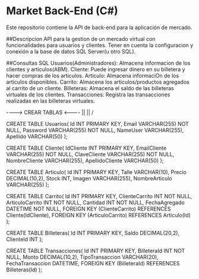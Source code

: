 # Market Back-End (C#)
Este repositorio contiene la API de back-end para la aplicación de mercado.


##Descripcion
API para la gestion de un mercado virtual con funcionalidades para usuarios y clientes.
Tener en cuenta la configuracion y conexión a la base de datos SQL Server(u otro SQL).


##Consultas SQL
Usuarios(Administradores): Almacena informacion de los clientes y articulos(ABM).
Cliente: Puede ingresar dinero en su billetera y hacer compras de los articulos.
Articulo: Almacena informaciOn de los artículos disponibles.
Carrito: Almacena los articulos/productos agregados al carrito de un cliente.
Billeteras: Almacena el saldo de las billeteras virtuales de los clientes.
Transacciones: Registra las transacciones realizadas en las billeteras virtuales.


----> CREAR TABLAS <----
          ||
          ||
          \/

CREATE TABLE Usuarios(
  Id INT PRIMARY KEY,
  Email VARCHAR(255) NOT NULL,
  Password VARCHAR(255) NOT NULL,
  NameUser VARCHAR(255),
  Apellido VARCHAR(50)
);

CREATE TABLE Cliente(
  IdCliente INT PRIMARY KEY,
  EmailCliente VARCHAR(255) NOT NULL,
  ClaveCliente VARCHAR(255) NOT NULL,
  NombreCliente VARCHAR(255),
  ApellidoCliente VARCHAR(50)
);

CREATE TABLE Articulo(
  Id INT PRIMARY KEY,
  Talle VARCHAR(10),
  Precio DECIMAL(10,2),
  Stock INT,
  Imagen VARCHAR(255),
  NombreArticulo VARCHAR(255)
);

CREATE TABLE Carrito(
  Id INT PRIMARY KEY,
  ClienteCarrito INT NOT NULL,
  ArticuloCarrito INT NOT NULL,
  Cantidad INT NOT NULL,
  FechaAgregado DATETIME NOT NULL,
  FOREIGN KEY (ClienteCarrito) REFERENCES Cliente(IdCliente),
  FOREIGN KEY (ArticuloCarrito) REFERENCES Articulo(Id)
);

CREATE TABLE Billeteras(
  Id INT PRIMARY KEY,
  Saldo DECIMAL(20,2),
  ClienteId INT
);

CREATE TABLE Transacciones(
  Id INT PRIMARY KEY,
  BilleteraId INT NOT NULL,
  Monto DECIMAL(10,2),
  TipoTransaccion VARCHAR(20),
  FechaTransaccion DATETIME,
  FOREIGN KEY (BilleteraId) REFERENCES Billeteras(Id)
);


